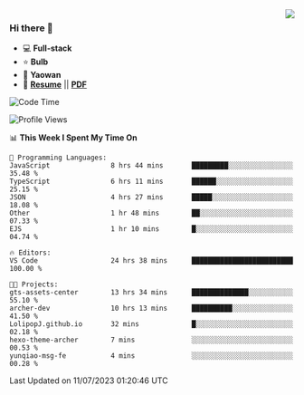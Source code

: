 <img align="right" src="https://github-readme-stats.vercel.app/api?username=LolipopJ&show_icons=true&count_private=true&hide_title=true&include_all_commits=true&theme=vue">

### Hi there 👋

- :computer: **Full-stack**
- :star: **Bulb**
- :pill: **Yaowan**
- :milky_way: [**Resume**](https://lolipopj.github.io/resume/) || [**PDF**](https://cdn.jsdelivr.net/gh/lolipopj/resume/export/resume-en.pdf)

<!--START_SECTION:waka-->
![Code Time](http://img.shields.io/badge/Code%20Time-1%2C458%20hrs%207%20mins-blue)

![Profile Views](http://img.shields.io/badge/Profile%20Views-0-blue)

📊 **This Week I Spent My Time On** 

```text
💬 Programming Languages: 
JavaScript               8 hrs 44 mins       █████████░░░░░░░░░░░░░░░░   35.48 % 
TypeScript               6 hrs 11 mins       ██████░░░░░░░░░░░░░░░░░░░   25.15 % 
JSON                     4 hrs 27 mins       █████░░░░░░░░░░░░░░░░░░░░   18.08 % 
Other                    1 hr 48 mins        ██░░░░░░░░░░░░░░░░░░░░░░░   07.33 % 
EJS                      1 hr 10 mins        █░░░░░░░░░░░░░░░░░░░░░░░░   04.74 % 

🔥 Editors: 
VS Code                  24 hrs 38 mins      █████████████████████████   100.00 % 

🐱‍💻 Projects: 
gts-assets-center        13 hrs 34 mins      ██████████████░░░░░░░░░░░   55.10 % 
archer-dev               10 hrs 13 mins      ██████████░░░░░░░░░░░░░░░   41.50 % 
LolipopJ.github.io       32 mins             █░░░░░░░░░░░░░░░░░░░░░░░░   02.18 % 
hexo-theme-archer        7 mins              ░░░░░░░░░░░░░░░░░░░░░░░░░   00.53 % 
yunqiao-msg-fe           4 mins              ░░░░░░░░░░░░░░░░░░░░░░░░░   00.28 % 
```


 Last Updated on 11/07/2023 01:20:46 UTC
<!--END_SECTION:waka-->
